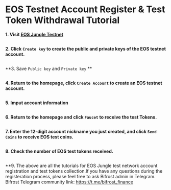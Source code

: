 # EOS Testnet Account Register & Test Token Withdrawal Tutorial

**1. Visit [EOS Jungle Testnet](https://api.monitor3.jungletestnet.io/#home)**

<img :src="$withBase('/zh/eos-testnet-account-register/eos-testnet-account-register-01.png')" alt="" width="30%" />

**2. Click `Create key` to create the public and private keys of the EOS testnet account.**

<img :src="$withBase('/zh/eos-testnet-account-register/eos-testnet-account-register-02.png')" alt="" width="30%" />

**3. Save `Public key` and `Private key` **

<img :src="$withBase('/zh/eos-testnet-account-register/eos-testnet-account-register-03.png')" alt="" width="30%" />

**4. Return to the homepage, click `Create Account` to create an EOS testnet account.**

<img :src="$withBase('/zh/eos-testnet-account-register/eos-testnet-account-register-04.png')" alt="" width="30%" />

**5. Imput account information**

<img :src="$withBase('/zh/eos-testnet-account-register/eos-testnet-account-register-05.png')" alt="" width="30%" />

**6. Return to the homepage and click `Faucet` to receive the test Tokens.**

<img :src="$withBase('/zh/eos-testnet-account-register/eos-testnet-account-register-06.png')" alt="" width="30%" />

**7. Enter the 12-digit account nickname you just created, and click `Send Coins` to receive EOS test coins.**

<img :src="$withBase('/zh/eos-testnet-account-register/eos-testnet-account-register-07.png')" alt="" width="30%" />

**8. Check the number of EOS test tokens received.**

<img :src="$withBase('/zh/eos-testnet-account-register/eos-testnet-account-register-08.png')" alt="" width="30%" />

**9. The above are all the tutorials for EOS Jungle test network account registration and test tokens collection.If you have any questions during the registeration process, please feel free to ask Bifrost admin in Telegram. Bifrost Telegram community link: https://t.me/bifrost_finance</p>